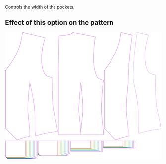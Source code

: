 Controls the width of the pockets.

## Effect of this option on the pattern

![This image shows the effect of this option by superimposing several variants that have a different value for this option](wahid_pocketwidth_sample.svg "Effect of this option on the pattern")
